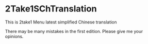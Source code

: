 # 2Take1SChTranslation
This is 2take1 Menu latest simplified Chinese translation

There may be many mistakes in the first edition. Please give me your opinions.
